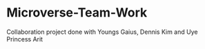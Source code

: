 # Microverse-Team-Work
Collaboration project done with Youngs Gaius, Dennis Kim and Uye Princess Arit
